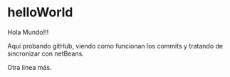 # helloWorld
Hola Mundo!!!

Aquí probando gitHub, viendo como funcionan los commits y tratando de sincronizar con netBeans.

Otra linea más.
